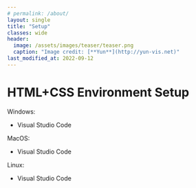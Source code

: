 ```yaml
---
# permalink: /about/
layout: single
title: "Setup"
classes: wide
header:
  image: /assets/images/teaser/teaser.png
  caption: "Image credit: [**Yun**](http://yun-vis.net)"
last_modified_at: 2022-09-12
---
```


# HTML+CSS Environment Setup

Windows:
  * Visual Studio Code

MacOS:
  * Visual Studio Code

Linux:
  * Visual Studio Code
